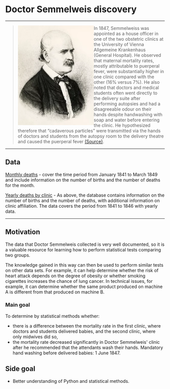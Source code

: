 # Doctor Semmelweis discovery

------

> <img src="https://raw.githubusercontent.com/m0gr1m/Dr_Semmelweis_discovery/main/semmelweis.png?token=AVVSRLSLFSEYZJKR3LGVFZDBIXNVM" style="zoom: 80%;" align="left"> In 1847, Semmelweiss was appointed as a house officer in one of the two obstetric clinics at the University of Vienna Allgemeine Krankenhaus (General Hospital). He observed that maternal mortality rates, mostly attributable to puerperal fever, were substantially higher in one clinic compared with the other (16% versus 7%). He also noted that doctors and medical students often went directly to the delivery suite after performing autopsies and had a disagreeable odour on their hands despite handwashing with soap and water before entering the clinic. He hypothesized therefore that “cadaverous particles” were transmitted via the hands of doctors and students from the autopsy room to the delivery theatre and caused the puerperal fever [(Source)](https://www.ncbi.nlm.nih.gov/books/NBK144018/).

------

## Data 

[Monthly deaths](https://github.com/m0gr1m/Dr_Semmelweis_discovery/blob/main/monthly_deaths.csv) - cover the time period from January 1841 to March 1849 and include information on the number of births and the number of deaths for the month.

[Yearly deaths by clinic](https://github.com/m0gr1m/Dr_Semmelweis_discovery/blob/main/yearly_deaths_by_clinic.csv) - As above, the database contains information on the number of births and the number of deaths, with additional information on clinic affiliation. The data covers the period from 1841 to 1846 with yearly data.

------

## Motivation

The data that Doctor Semmelweis collected is very well documented, so it is a valuable resource for learning how to perform statistical tests comparing two groups. 

The knowledge gained in this way can then be used to perform similar tests on other data sets. For example, it can help determine whether the risk of heart attack depends on the degree of obesity or whether smoking cigarettes increases the chance of lung cancer. In technical issues, for example, it can determine whether the same product produced on machine A is different from that produced on machine B.

### Main goal

To determine by statistical methods whether:

+ there is a difference between the mortality rate in the first clinic, where doctors and students delivered babies, and the second clinic, where only midwives did so,
+ the mortality rate decreased significantly in Doctor Semmelweis' clinic after he recommended that the attendants wash their hands. Mandatory hand washing before delivered babies: 1 June 1847. 

## Side goal

+ Better understanding of Python and statistical methods.

